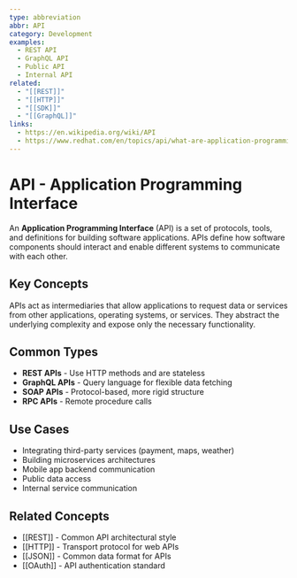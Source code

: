 ```yaml
---
type: abbreviation
abbr: API
category: Development
examples:
  - REST API
  - GraphQL API
  - Public API
  - Internal API
related:
  - "[[REST]]"
  - "[[HTTP]]"
  - "[[SDK]]"
  - "[[GraphQL]]"
links:
  - https://en.wikipedia.org/wiki/API
  - https://www.redhat.com/en/topics/api/what-are-application-programming-interfaces
---
```


# API - Application Programming Interface

An **Application Programming Interface** (API) is a set of protocols, tools, and definitions for building software applications. APIs define how software components should interact and enable different systems to communicate with each other.

## Key Concepts

APIs act as intermediaries that allow applications to request data or services from other applications, operating systems, or services. They abstract the underlying complexity and expose only the necessary functionality.

## Common Types

- **REST APIs** - Use HTTP methods and are stateless
- **GraphQL APIs** - Query language for flexible data fetching
- **SOAP APIs** - Protocol-based, more rigid structure
- **RPC APIs** - Remote procedure calls

## Use Cases

- Integrating third-party services (payment, maps, weather)
- Building microservices architectures
- Mobile app backend communication
- Public data access
- Internal service communication

## Related Concepts

- [[REST]] - Common API architectural style
- [[HTTP]] - Transport protocol for web APIs
- [[JSON]] - Common data format for APIs
- [[OAuth]] - API authentication standard
